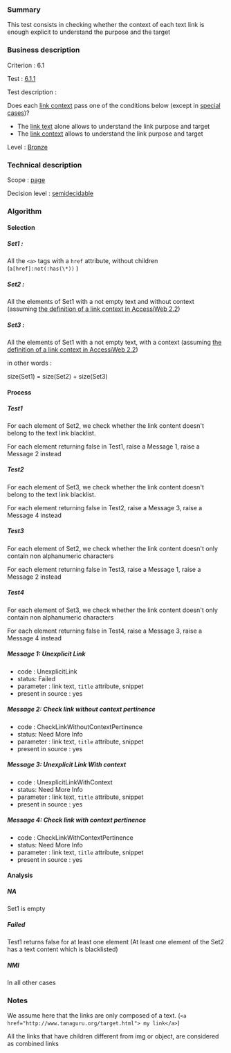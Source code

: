 ### Summary

This test consists in checking whether the context of each text link is enough explicit to understand the purpose and the target

### Business description

Criterion : 6.1

Test : [6.1.1](http://accessiweb.org/index.php/accessiweb-22-english-version.html#test-6-1-1)

Test description :

Does each [link context](http://accessiweb.org/index.php/glossary-76.html#mContexteLien) pass one of the conditions below (except in [special cases](http://accessiweb.org/index.php/glossary-76.html#cpCrit6- "Special cases for criterion 6.1"))? 

-   The [link text](http://accessiweb.org/index.php/glossary-76.html#mIntituleLien) alone allows to understand the link purpose and target 
-   The [link context](http://accessiweb.org/index.php/glossary-76.html#mContexteLien) allows to understand the link purpose and target

Level : [Bronze](/en/category/rules-design/accessiweb-11/level/bronze)

### Technical description

Scope : [page](/en/category/rules-design/accessiweb-11/scope/page)

Decision level :
[semidecidable](/en/category/rules-design/accessiweb-11/decision-level/semidecidable)

### Algorithm

#### Selection

##### Set1 :

All the `<a>` tags with a `href` attribute, without children (`a[href]:not(:has(\*))` )

##### Set2 :

All the elements of Set1 with a not empty text and without context (assuming [the definition of a link context in AccessiWeb 2.2](http://accessiweb.org/index.php/glossary-76.html#mContexteLien))

##### Set3 :

All the elements of Set1 with a not empty text, with a context (assuming [the definition of a link context in AccessiWeb 2.2](http://accessiweb.org/index.php/glossary-76.html#mContexteLien))

in other words :

size(Set1) = size(Set2) + size(Set3)

#### Process

##### Test1

For each element of Set2, we check whether the link content doesn't belong to the text link blacklist.

For each element returning false in Test1, raise a Message 1, raise a Message 2 instead

##### Test2

For each element of Set3, we check whether the link content doesn't belong to the text link blacklist.

For each element returning false in Test2, raise a Message 3, raise a Message 4 instead

##### Test3

For each element of Set2, we check whether the link content doesn't only contain non alphanumeric characters

For each element returning false in Test3, raise a Message 1, raise a Message 2 instead

##### Test4

For each element of Set3, we check whether the link content doesn't only contain non alphanumeric characters

For each element returning false in Test4, raise a Message 3, raise a Message 4 instead

##### Message 1: Unexplicit Link

-   code : UnexplicitLink
-   status: Failed
-   parameter : link text, `title` attribute, snippet
-   present in source : yes

##### Message 2: Check link without context pertinence

-   code : CheckLinkWithoutContextPertinence
-   status: Need More Info
-   parameter : link text, `title` attribute, snippet
-   present in source : yes

##### Message 3: Unexplicit Link With context

-   code : UnexplicitLinkWithContext
-   status: Need More Info
-   parameter : link text, `title` attribute, snippet
-   present in source : yes

##### Message 4: Check link with context pertinence

-   code : CheckLinkWithContextPertinence
-   status: Need More Info
-   parameter : link text, `title` attribute, snippet
-   present in source : yes

#### Analysis

##### NA

Set1 is empty

##### Failed

Test1 returns false for at least one element (At least one element of the Set2 has a text content which is blacklisted)

##### NMI

In all other cases

### Notes

We assume here that the links are only composed of a text. (`<a href="http://www.tanaguru.org/target.html"> my link</a>`)

All the links that have children different from img or object, are considered as combined links
